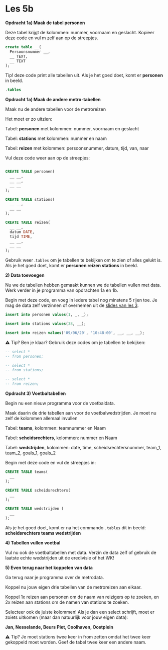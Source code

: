 # Les 5b

**Opdracht 1a) Maak de tabel personen**

Deze tabel krijgt de kolommen: nummer, voornaam en geslacht. Kopieer deze code en vul m zelf aan op de streepjes.

```sql
create table __(
  Persoonsnummer __,
  __ TEXT,
  __ TEXT
);
```

Tip! deze code print alle tabellen uit. Als je het goed doet, komt er **personen** in beeld.

```sql
.tables
```

**Opdracht 1a) Maak de andere metro-tabellen**

Maak nu de andere tabellen voor de metroreizen

Het moet er zo uitzien:

Tabel: **personen** met kolommen: nummer, voornaam en geslacht&#x20;

Tabel: **stations** met kolommen: nummer en naam&#x20;

Tabel: **reizen** met kolommen: persoonsnummer, datum, tijd, van, naar

Vul deze code weer aan op de streepjes:

```sql

CREATE TABLE personen(
  __ __,
  __ __,
  __ __
);

CREATE TABLE stations(
  __ __,
  __ __
);

CREATE TABLE reizen(
  __ __,
  datum DATE,
  tijd TIME,
  __ __,
  __ __
);
```

Gebruik weer .`tables` om je tabellen te bekijken om te zien of alles gelukt is. Als je het goed doet, komt er **personen reizen stations** in beeld.

**2) Data toevoegen**

Nu we de tabellen hebben gemaakt kunnen we de tabellen vullen met data. Werk verder in je programma van opdrachten 1a en 1b.

Begin met deze code, en voeg in iedere tabel nog minstens 5 rijen toe. Je mag de data zelf verzinnen of overnemen uit de [slides van les 3](https://slides.com/felienne/pidk-k3-m2-l3#/19).

```sql
insert into personen values(1, _, _);

insert into stations values(38, __);

insert into reizen values('09/06/20', '10:48:00', __, __, __);
```

:warning: Tip? Ben je klaar? Gebruik deze codes om je tabellen te bekijken:

```sql
-- select *
-- from personen;

-- select *
-- from stations;

-- select *
-- from reizen;
```



**Opdracht 3) Voetbaltabellen**

Begin nu een nieuw programma voor de voetbaldata.&#x20;

Maak daarin de drie tabellen aan voor de voetbalwedstrijden. Je moet nu zelf de kolommen allemaal invullen

Tabel: **teams**, kolommen: teamnummer en Naam

Tabel: **scheidsrechters**, kolommen: nummer en Naam

Tabel: **wedstrijden**, kolommen: date, time, scheidsrechtersnummer, team\_1, team\_2, goals\_1, goals\_2

Begin met deze code en vul de streepjes in:

```sql
CREATE TABLE teams(
  __
);

CREATE TABLE scheidsrechters(
  __
);

CREATE TABLE wedstrijden (
  __
);
```

Als je het goed doet, komt er na het commando `.tables` dit in beeld: **scheidsrechters teams wedstrijden**

**4) Tabellen vullen voetbal**

Vul nu ook de voetbaltabellen met data. Verzin de data zelf of gebruik de laatste echte wedstrijden uit de eredivisie of het WK!

**5) Even terug naar het koppelen van data**

Ga terug naar je programma over de metrodata.&#x20;

Koppel nu jouw eigen drie tabellen van de metroreizen aan elkaar.

Koppel 1x reizen aan personen om de naam van reizigers op te zoeken, en 2x reizen aan stations om de namen van stations te zoeken.

Selecteer ook de juiste kolommen! Als je dan een select schrijft, moet er zoiets uitkomen (maar dan natuurlijk voor jouw eigen data):

**Jan, Nesselande, Beurs Piet, Coolhaven, Oostplein**

:warning: Tip? Je moet stations twee keer in from zetten omdat het twee keer gekoppeld moet worden. Geef de tabel twee keer een andere naam.

